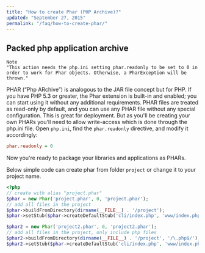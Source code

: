 ```yaml
---
title: "How to create Phar (PHP Archive)?"
updated: "September 27, 2015"
permalink: "/faq/how-to-create-phar/"
---
```


## Packed php application archive

```
Note
"This action needs the php.ini setting phar.readonly to be set to 0 in order to work for Phar objects. Otherwise, a PharException will be thrown."
```

PHAR (“Php ARchive”) is analogous to the JAR file concept but for PHP. If you have PHP 5.3 or greater, the Phar extension is built-in and enabled; you can start using it without any additional requirements.
PHAR files are treated as read-only by default, and you can use any PHAR file without any special configuration. This is great for deployment. But as you'll be creating your own PHARs you'll need to allow write-access which is done through the php.ini file.
Open `php.ini`, find the `phar.readonly` directive, and modify it accordingly:

```ini
phar.readonly = 0
```

Now you're ready to package your libraries and applications as PHARs.

Below simple code can create phar from folder `project` or change it to your project name.

```php
<?php
// create with alias "project.phar"
$phar = new Phar('project.phar', 0, 'project.phar');
// add all files in the project
$phar->buildFromDirectory(dirname(__FILE__) . '/project');
$phar->setStub($phar->createDefaultStub('cli/index.php', 'www/index.php'));

$phar2 = new Phar('project2.phar', 0, 'project2.phar');
// add all files in the project, only include php files
$phar2->buildFromDirectory(dirname(__FILE__) . '/project', '/\.php$/');
$phar2->setStub($phar->createDefaultStub('cli/index.php', 'www/index.php'));
```
